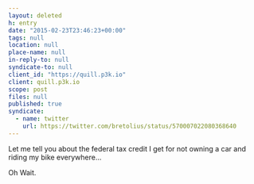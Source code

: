 ```yaml
---
layout: deleted
h: entry
date: "2015-02-23T23:46:23+00:00"
tags: null
location: null
place-name: null
in-reply-to: null
syndicate-to: null
client_id: "https://quill.p3k.io"
client: quill.p3k.io
scope: post
files: null
published: true
syndicate:
  - name: twitter
    url: https://twitter.com/bretolius/status/570007022080368640
---
```

Let me tell you about the federal tax credit I get for not owning a car and riding my bike everywhere...

Oh Wait.
